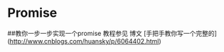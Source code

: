 # Promise
##教你一步一步实现一个promise
教程参见 博文 [手把手教你写一个完整的] (http://www.cnblogs.com/huansky/p/6064402.html) 
